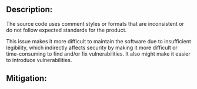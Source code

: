 ## Description:

The source code uses comment styles or formats that are inconsistent or do not follow expected standards for the product.

This issue makes it more difficult to maintain the software due to insufficient legibility, which indirectly affects security by making it more difficult or time-consuming to find and/or fix vulnerabilities. It also might make it easier to introduce vulnerabilities.

## Mitigation:
